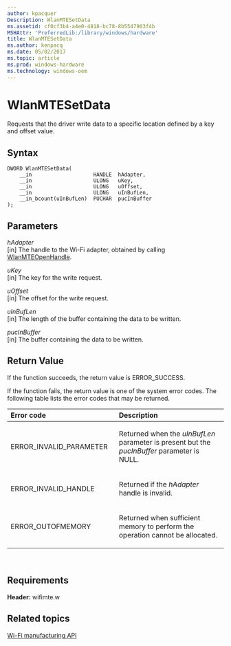 ```yaml
---
author: kpacquer
Description: WlanMTESetData
ms.assetid: cf0cf3b4-a4e0-4818-bc78-8b5547903f4b
MSHAttr: 'PreferredLib:/library/windows/hardware'
title: WlanMTESetData
ms.author: kenpacq
ms.date: 05/02/2017
ms.topic: article
ms.prod: windows-hardware
ms.technology: windows-oem
---
```


# WlanMTESetData


Requests that the driver write data to a specific location defined by a key and offset value.

## <span id="Syntax"></span><span id="syntax"></span><span id="SYNTAX"></span>Syntax


```
DWORD WlanMTESetData(
    __in                    HANDLE  hAdapter,
    __in                    ULONG   uKey,
    __in                    ULONG   uOffset,
    __in                    ULONG   uInBufLen,
    __in_bcount(uInBufLen)  PUCHAR  pucInBuffer
);
```

## <span id="Parameters"></span><span id="parameters"></span><span id="PARAMETERS"></span>Parameters


<span id="hAdapter"></span><span id="hadapter"></span><span id="HADAPTER"></span>*hAdapter*  
\[in\] The handle to the Wi-Fi adapter, obtained by calling [WlanMTEOpenHandle](wlanmteopenhandle.md).

<span id="uKey"></span><span id="ukey"></span><span id="UKEY"></span>*uKey*  
\[in\] The key for the write request.

<span id="uOffset"></span><span id="uoffset"></span><span id="UOFFSET"></span>*uOffset*  
\[in\] The offset for the write request.

<span id="uInBufLen"></span><span id="uinbuflen"></span><span id="UINBUFLEN"></span>*uInBufLen*  
\[in\] The length of the buffer containing the data to be written.

<span id="pucInBuffer"></span><span id="pucinbuffer"></span><span id="PUCINBUFFER"></span>*pucInBuffer*  
\[in\] The buffer containing the data to be written.

## <span id="Return_Value"></span><span id="return_value"></span><span id="RETURN_VALUE"></span>Return Value


If the function succeeds, the return value is ERROR\_SUCCESS.

If the function fails, the return value is one of the system error codes. The following table lists the error codes that may be returned.

<table>
<colgroup>
<col width="50%" />
<col width="50%" />
</colgroup>
<thead>
<tr class="header">
<th align="left">Error code</th>
<th align="left">Description</th>
</tr>
</thead>
<tbody>
<tr class="odd">
<td align="left"><p>ERROR_INVALID_PARAMETER</p></td>
<td align="left"><p>Returned when the <em>uInBufLen</em> parameter is present but the <em>pucInBuffer</em> parameter is NULL.</p></td>
</tr>
<tr class="even">
<td align="left"><p>ERROR_INVALID_HANDLE</p></td>
<td align="left"><p>Returned if the <em>hAdapter</em> handle is invalid.</p></td>
</tr>
<tr class="odd">
<td align="left"><p>ERROR_OUTOFMEMORY</p></td>
<td align="left"><p>Returned when sufficient memory to perform the operation cannot be allocated.</p></td>
</tr>
</tbody>
</table>

 

## <span id="Requirements"></span><span id="requirements"></span><span id="REQUIREMENTS"></span>Requirements


**Header:** wifimte.w

## <span id="related_topics"></span>Related topics


[Wi-Fi manufacturing API](wi-fi-manufacturing-api.md)

 

 






